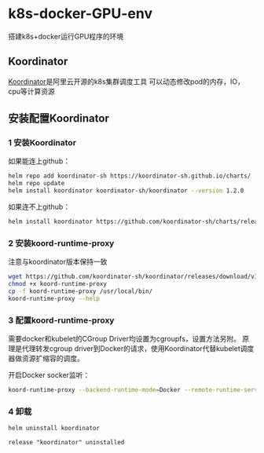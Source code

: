 # k8s-docker-GPU-env
搭建k8s+docker运行GPU程序的环境

## Koordinator
[Koordinator](https://koordinator.sh/zh-Hans/)是阿里云开源的k8s集群调度工具
可以动态修改pod的内存，IO，cpu等计算资源

## 安装配置Koordinator
### 1 安装Koordinator
如果能连上github：
```sh
helm repo add koordinator-sh https://koordinator-sh.github.io/charts/
helm repo update
helm install koordinator koordinator-sh/koordinator --version 1.2.0
```

如果连不上github：
```sh
helm install koordinator https://github.com/koordinator-sh/charts/releases/download/koordinator-1.2.0/koordinator-1.2.0.tgz --set imageRepositoryHost=registry.cn-beijing.aliyuncs.com
```

### 2 安装koord-runtime-proxy
注意与koordinator版本保持一致
```sh
wget https://github.com/koordinator-sh/koordinator/releases/download/v1.2.0/koord-runtime-proxy_1.2.0_linux_x86_64 -O koord-runtime-proxy
chmod +x koord-runtime-proxy
cp -f koord-runtime-proxy /usr/local/bin/
koord-runtime-proxy --help
```

### 3 配置koord-runtime-proxy
需要docker和kubelet的CGroup Driver均设置为cgroupfs，设置方法另附。
原理是代理转发cgroup driver到Docker的请求，使用Koordinator代替kubelet调度器做资源扩缩容的调度。

开启Docker socker监听：

```sh
koord-runtime-proxy --backend-runtime-mode=Docker --remote-runtime-service-endpoint=/var/run/docker.sock
```

### 4 卸载
```sh
helm uninstall koordinator
```

```
release "koordinator" uninstalled
```
